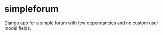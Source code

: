 simpleforum
===========

Django app for a simple forum with few dependancies and no custom user model fields.

